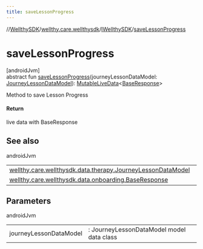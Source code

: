 ```yaml
---
title: saveLessonProgress
---
```

//[WellthySDK](../../../index.html)/[wellthy.care.wellthysdk](../index.html)/[IWellthySDK](index.html)/[saveLessonProgress](save-lesson-progress.html)



# saveLessonProgress



[androidJvm]\
abstract fun [saveLessonProgress](save-lesson-progress.html)(journeyLessonDataModel: [JourneyLessonDataModel](../../wellthy.care.wellthysdk.data.therapy/-journey-lesson-data-model/index.html)): [MutableLiveData](https://developer.android.com/reference/kotlin/androidx/lifecycle/MutableLiveData.html)&lt;[BaseResponse](../../wellthy.care.wellthysdk.data.onboarding/-base-response/index.html)&gt;



Method to save Lesson Progress



#### Return



live data with BaseResponse



## See also


androidJvm

| | |
|---|---|
| [wellthy.care.wellthysdk.data.therapy.JourneyLessonDataModel](../../wellthy.care.wellthysdk.data.therapy/-journey-lesson-data-model/index.html) |  |
| [wellthy.care.wellthysdk.data.onboarding.BaseResponse](../../wellthy.care.wellthysdk.data.onboarding/-base-response/index.html) |  |



## Parameters


androidJvm

| | |
|---|---|
| journeyLessonDataModel | : JourneyLessonDataModel model data class |




